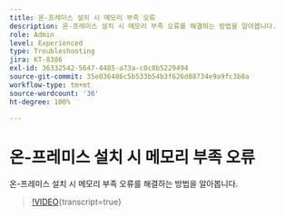 ```yaml
---
title: 온-프레미스 설치 시 메모리 부족 오류
description: 온-프레미스 설치 시 메모리 부족 오류를 해결하는 방법을 알아봅니다.
role: Admin
level: Experienced
type: Troubleshooting
jira: KT-8386
exl-id: 36332542-5647-4485-a73a-c0c8b5229494
source-git-commit: 35e036486c5b533b54b3f626d88734e9a9fc3b8a
workflow-type: tm+mt
source-wordcount: '36'
ht-degree: 100%

---
```


# 온-프레미스 설치 시 메모리 부족 오류

온-프레미스 설치 시 메모리 부족 오류를 해결하는 방법을 알아봅니다.

>[!VIDEO](https://video.tv.adobe.com/v/3422561?quality=12&learn=on&captions=kor){transcript=true}
